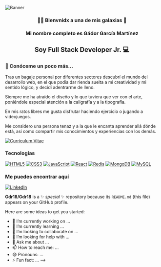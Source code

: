 <!-- Banner -->
![Banner](https://github.com/Gdr18/Gdr18/assets/118227919/a96d651e-6724-4a5d-b27b-252900678329)
<!-- Aplicar emoticonos más llamativo -->
<h3 align='center'>🖖🏻 Bienvnidx a una de mis galaxias 🌌</h3>
<h3 align='center'>Mi nombre completo es Gádor García Martínez</h3>
<h2 align='center'>Soy Full Stack Developer Jr. 💻</h2>
<h3 align='left'>🚀 Conóceme un poco más...</h3>
Tras un bagaje personal por diferentes sectores descubrí el mundo del desarrollo web, en el que podía dar rienda suelta a mi creatividad y mi sentido lógico, y decidí adentrarme de lleno.

Siempre me ha atraído el diseño y lo que tuviera que ver con el arte, poniéndole especial atención a la caligrafía y a la tipografía.

En mis ratos libres me gusta disfrutar haciendo ejercicio o jugando a videojuegos.

Me considero una persona tenaz y a la que le encanta aprender allá dónde está, así como compartir mis conocimientos y experiencias con los demás.

<!-- Poner portfolio, CV,  -->
<!-- Para crear badges(https://kapasia-dev-ed.my.site.com/Badges4Me/s/) -->
<a href='https://drive.google.com/file/d/165KaqzwXwtSAulHK851v9MKuNffPUbGL/view?usp=drivesdk' target="_blank"><img alt='Currículum Vitae' src='https://img.shields.io/badge/Currículum_Vitae-100000?style=for-the-badge&logo=Currículum Vitae&logoColor=F08D0A&labelColor=F08D0A&color=F08D0A'/></a>

<h3>Tecnologías</h3>
<a href='#' target="_blank"><img alt='HTML5' src='https://img.shields.io/badge/HTML5_-100000?style=for-the-badge&logo=HTML5&logoColor=white&labelColor=E34F26&color=E34F26'/></a>
<a href='#' target="_blank"><img alt='CSS3' src='https://img.shields.io/badge/CSS3_-100000?style=for-the-badge&logo=CSS3&logoColor=white&labelColor=1572B6&color=1572B6'/></a>
<a href='#' target="_blank"><img alt='JavaScript' src='https://img.shields.io/badge/JavaScript-100000?style=for-the-badge&logo=JavaScript&logoColor=white&labelColor=F7DF1E&color=F7DF1E'/></a>
<a href='#' target="_blank"><img alt='React' src='https://img.shields.io/badge/React-100000?style=for-the-badge&logo=React&logoColor=white&labelColor=61DAFB&color=61DAFB'/></a>
<a href='#' target="_blank"><img alt='Redis' src='https://img.shields.io/badge/Redis-100000?style=for-the-badge&logo=Redis&logoColor=white&labelColor=DC382D&color=DC382D'/></a>
<a href='#' target="_blank"><img alt='MongoDB' src='https://img.shields.io/badge/MongoDB-100000?style=for-the-badge&logo=MongoDB&logoColor=white&labelColor=47A248&color=47A248'/></a>
<a href='#' target="_blank"><img alt='MySQL' src='https://img.shields.io/badge/Mysql-100000?style=for-the-badge&logo=MySQL&logoColor=white&labelColor=4479A1&color=4479A1'/></a>


<!-- Para crear badges(https://kapasia-dev-ed.my.site.com/Badges4Me/s/) / Cambiar estilo -->

<h3>Me puedes encontrar aquí</h3>

<!-- gmail, -->
<a href='https://www.linkedin.com/in/gador-garcia-martinez-99a33717b' target="_blank"><img alt='LinkedIn ' src='https://img.shields.io/badge/LinkedIn_-100000?style=for-the-badge&logo=LinkedIn &logoColor=ffffff&labelColor=0A9EFB&color=0A9EFB'/></a>



**Gdr18/Gdr18** is a ✨ _special_ ✨ repository because its `README.md` (this file) appears on your GitHub profile.

Here are some ideas to get you started:

- 🔭 I’m currently working on ...
- 🌱 I’m currently learning ...
- 👯 I’m looking to collaborate on ...
- 🤔 I’m looking for help with ...
- 💬 Ask me about ...
- 📫 How to reach me: ...
- 😄 Pronouns: ...
- ⚡ Fun fact: ...
-->
